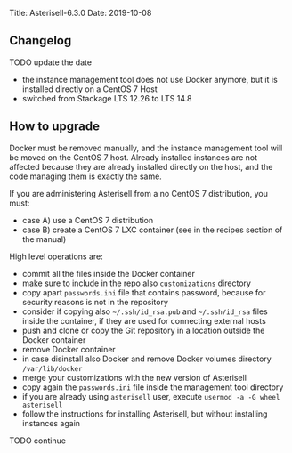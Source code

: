 Title: Asterisell-6.3.0
Date: 2019-10-08

## Changelog

TODO update the date 

* the instance management tool does not use Docker anymore, but it is installed directly on a CentOS 7 Host
* switched from Stackage LTS 12.26 to LTS 14.8

## How to upgrade

Docker must be removed manually, and the instance management tool will be moved on the CentOS 7 host. Already installed instances are not affected because they are already installed directly on the host, and the code managing them is exactly the same.

If you are administering Asterisell from a no CentOS 7 distribution, you must:

* case A) use a CentOS 7 distribution
* case B) create a CentOS 7 LXC container (see in the recipes section of the manual)

High level operations are:

* commit all the files inside the Docker container
* make sure to include in the repo also ``customizations`` directory
* copy apart ``passwords.ini`` file that contains password, because for security reasons is not in the repository
* consider if copying also ``~/.ssh/id_rsa.pub`` and ``~/.ssh/id_rsa`` files inside the container, if they are used for connecting external hosts
* push and clone or copy the Git repository in a location outside the Docker container
* remove Docker container
* in case disinstall also Docker and remove Docker volumes directory ``/var/lib/docker``
* merge your customizations with the new version of Asterisell
* copy again the ``passwords.ini`` file inside the management tool directory
* if you are already using ``asterisell`` user, execute ``usermod -a -G wheel asterisell``
* follow the instructions for installing Asterisell, but without installing instances again

TODO continue



